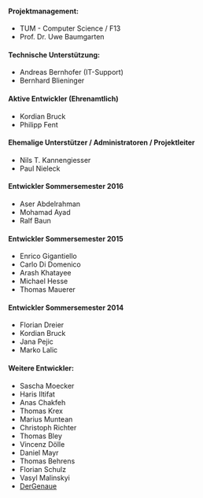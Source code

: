 #### Projektmanagement:
+ TUM - Computer Science / F13
+ Prof. Dr. Uwe Baumgarten

#### Technische Unterstützung:
+ Andreas Bernhofer (IT-Support)
+ Bernhard Blieninger

#### Aktive Entwickler (Ehrenamtlich)
+ Kordian Bruck
+ Philipp Fent

#### Ehemalige Unterstützer / Administratoren / Projektleiter
+ Nils T. Kannengiesser
+ Paul Nieleck

#### Entwickler Sommersemester 2016
+ Aser Abdelrahman
+ Mohamad Ayad
+ Ralf Baun

#### Entwickler Sommersemester 2015
+ Enrico Gigantiello
+ Carlo Di Domenico
+ Arash Khatayee
+ Michael Hesse
+ Thomas Mauerer

#### Entwickler Sommersemester 2014
+ Florian Dreier
+ Kordian Bruck
+ Jana Pejic
+ Marko Lalic

#### Weitere Entwickler:
+ Sascha Moecker 
+ Haris Iltifat 
+ Anas Chakfeh
+ Thomas Krex
+ Marius Muntean
+ Christoph Richter
+ Thomas Bley
+ Vincenz Dölle
+ Daniel Mayr
+ Thomas Behrens
+ Florian Schulz
+ Vasyl Malinskyi
+ [DerGenaue](https://github.com/DerGenaue)
